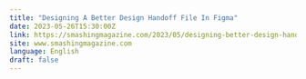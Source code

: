 ```yaml
---
title: "Designing A Better Design Handoff File In Figma"
date: 2023-05-26T15:30:00Z
link: https://smashingmagazine.com/2023/05/designing-better-design-handoff-file-figma/?utm_medium=RSS&utm_source=news.12bit.vn
site: www.smashingmagazine.com
language: English
draft: false
---
```

